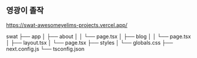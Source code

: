 ## 영광이 졸작

https://swat-awesomeyelims-projects.vercel.app/

swat
├── app
│ ├── about
│ │ └── page.tsx
│ ├── blog
│ │ └── page.tsx
│ ├── layout.tsx
│ └── page.tsx
├── styles
│ └── globals.css
├── next.config.js
└── tsconfig.json
